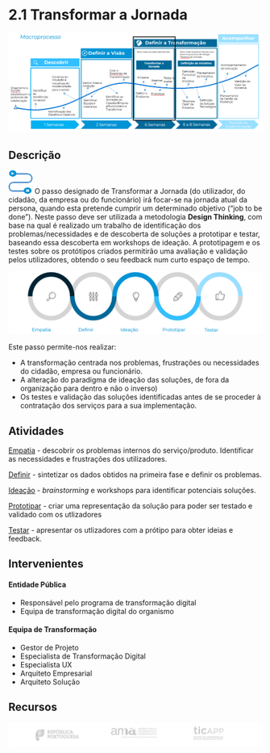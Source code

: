 ﻿# 2.1 Transformar a Jornada

![Transformar a Jornada](images/transformar_jornada_processo.png)

## Descrição
![transformar jornada](images/transformar_jornada.png)
O passo designado de Transformar a Jornada (do utilizador, do cidadão, da empresa ou do funcionário) irá focar-se na jornada atual da persona, quando esta pretende cumprir um determinado objetivo (“job to be done”).
Neste passo deve ser utilizada a metodologia  **Design Thinking**, com base na qual é realizado um trabalho de identificação dos problemas/necessidades e de descoberta de soluções a prototipar e testar, baseando essa descoberta em workshops de ideação. A prototipagem e os testes sobre os protótipos criados permitirão uma avaliação e validação pelos utilizadores, obtendo o seu feedback num curto espaço de tempo. 

![metodologia de design thinking](images/designthinking_ticapp2.png)

Este passo permite-nos realizar:
* A transformação centrada nos problemas, frustrações ou necessidades do cidadão, empresa ou funcionário.
* A alteração do paradigma de ideação das soluções, de fora da organização para dentro e não o inverso)
* Os testes e validação das soluções identificadas antes de se proceder à contratação dos serviços para a sua implementação.

## Atividades

[Empatia](2.1-TransformaraJornada-Empatia.md) - descobrir os problemas internos do serviço/produto. Identificar as necessidades e frustrações dos utilizadores.

[Definir](2.1-TransformaraJornada-Definir.md) - sintetizar os dados obtidos na primeira fase e definir os problemas.

[Ideação](2.1-TransformaraJornada-Ideacao.md) - *brainstorming* e workshops para identificar potenciais soluções.

[Prototipar](2.1-TransformaraJornada-Prototipar.md) - criar uma representação da solução para poder ser testado e validado com os utlizadores

[Testar](2.1-TransformaraJornada-Testar.md) - apresentar os utlizadores com a prótipo para obter ideias e feedback.

## Intervenientes
#### Entidade Pública
* Responsável pelo programa de transformação digital
* Equipa de transformação digital do organismo


#### Equipa de Transformação
* Gestor de Projeto
* Especialista de Transformação Digital
* Especialista UX
* Arquiteto Empresarial
* Arquiteto Solução


## Recursos

![rodape](images/rodape.png)